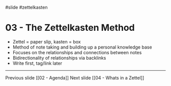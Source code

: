 #slide #zettelkasten

# 03 - The Zettelkasten Method

- Zettel = paper slip, kasten = box
- Method of note taking and building up a personal knowledge base
- Focuses on the relationships and connections between notes
- Bidirectionality of relationships via backlinks
- Write first, tag/link later

---

Previous slide [[02 - Agenda]]
Next slide [[04 - Whats in a Zettel]]